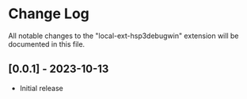 # Change Log

All notable changes to the "local-ext-hsp3debugwin" extension will be documented in this file.

## [0.0.1] - 2023-10-13

- Initial release